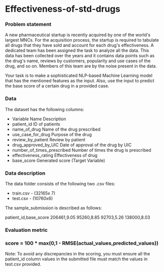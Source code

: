 # Effectiveness-of-std-drugs
 
### Problem statement

A new pharmaceutical startup is recently acquired by one of the world's largest MNCs. For the acquisition process, the startup is required to tabulate all drugs that they have sold and account for each drug's effectiveness. A dedicated team has been assigned the task to analyze all the data. This data has been collected over the years and it contains data points such as the drug's name, reviews by customers, popularity and use cases of the drug, and so on. Members of this team are by the noise present in the data.

Your task is to make a sophisticated NLP-based Machine Learning model that has the mentioned features as the input. Also, use the input to predict the base score of a certain drug in a provided case.

### Data
The dataset has the following columns:

* Variable Name	Description
* patient_id	ID of patients
* name_of_drug	Name of the drug prescribed
* use_case_for_drug	Purpose of the drug
* review_by_patient	Review by patient
* drug_approved_by_UIC	Date of approval of the drug by UIC
* number_of_times_prescribed	Number of times the drug is prescribed
* effectiveness_rating	Effectiveness of drug
* base_score	Generated score (Target Variable)

### Data description
The data folder consists of the following two .csv files:

* train.csv - (32165x 7)
* test.csv - (10760x6)

The sample_submission is described as follows:

patient_id,base_score
206461,9.05
95260,8.85
92703,5.26
138000,8.03

### Evaluation metric

###  score = 100 * max(0,1 - RMSE(actual_values,predicted_values))

Note: To avoid any discrepancies in the scoring, you must ensure all the patient_id column values in the submitted file must match the values in test.csv provided.